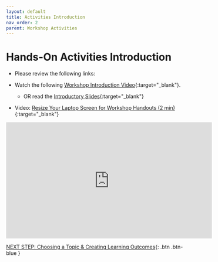 ```yaml
---
layout: default
title: Activities Introduction
nav_order: 2
parent: Workshop Activities
---
```

# Hands-On Activities Introduction

- Please review the following links:

- Watch the following [Workshop Introduction Video](https://www.youtube.com/watch?v=oq7g7kAUdsE){:target="_blank"}.
    - OR read the [Introductory Slides](https://docs.google.com/presentation/d/14bqjg_58Yi6cv4Bn4tZnqUgNX7BCtA6WIuUkpqZctWU/edit#slide=id.g4f9be3ef7e_0_15){:target="_blank"} 

- Video: [Resize Your Laptop Screen for Workshop Handouts (2 min)](https://www.youtube.com/watch?v=Igk5hZUfzN0){:target="_blank"}

<iframe width="560" height="315" src="https://www.youtube.com/embed/oq7g7kAUdsE" title="Introduction to Creating & Teaching Flipped, Active Learning Workshops - UVic Libraries DSC" frameborder="0" allow="accelerometer; autoplay; clipboard-write; encrypted-media; gyroscope; picture-in-picture" allowfullscreen></iframe>



[NEXT STEP: Choosing a Topic & Creating Learning Outcomes](topic-learning-outcomes.html){: .btn .btn-blue }
